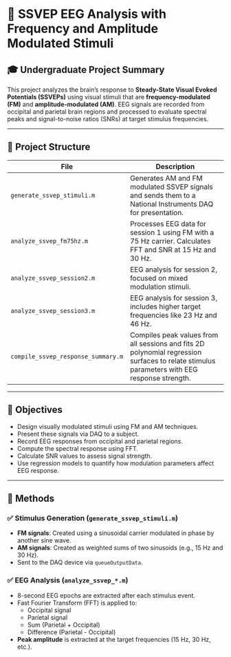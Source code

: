 # 🧠 SSVEP EEG Analysis with Frequency and Amplitude Modulated Stimuli

## 🎓 Undergraduate Project Summary

This project analyzes the brain’s response to **Steady-State Visual Evoked Potentials (SSVEPs)** using visual stimuli that are **frequency-modulated (FM)** and **amplitude-modulated (AM)**. EEG signals are recorded from occipital and parietal brain regions and processed to evaluate spectral peaks and signal-to-noise ratios (SNRs) at target stimulus frequencies.

---

## 📂 Project Structure

| File | Description |
|------|-------------|
| `generate_ssvep_stimuli.m` | Generates AM and FM modulated SSVEP signals and sends them to a National Instruments DAQ for presentation. |
| `analyze_ssvep_fm75hz.m` | Processes EEG data for session 1 using FM with a 75 Hz carrier. Calculates FFT and SNR at 15 Hz and 30 Hz. |
| `analyze_ssvep_session2.m` | EEG analysis for session 2, focused on mixed modulation stimuli. |
| `analyze_ssvep_session3.m` | EEG analysis for session 3, includes higher target frequencies like 23 Hz and 46 Hz. |
| `compile_ssvep_response_summary.m` | Compiles peak values from all sessions and fits 2D polynomial regression surfaces to relate stimulus parameters with EEG response strength. |

---

## 🎯 Objectives

- Design visually modulated stimuli using FM and AM techniques.
- Present these signals via DAQ to a subject.
- Record EEG responses from occipital and parietal regions.
- Compute the spectral response using FFT.
- Calculate SNR values to assess signal strength.
- Use regression models to quantify how modulation parameters affect EEG response.

---

## 🧪 Methods

### ✅ Stimulus Generation (`generate_ssvep_stimuli.m`)
- **FM signals**: Created using a sinusoidal carrier modulated in phase by another sine wave.
- **AM signals**: Created as weighted sums of two sinusoids (e.g., 15 Hz and 30 Hz).
- Sent to the DAQ device via `queueOutputData`.

### ✅ EEG Analysis (`analyze_ssvep_*.m`)
- 8-second EEG epochs are extracted after each stimulus event.
- Fast Fourier Transform (FFT) is applied to:
  - Occipital signal
  - Parietal signal
  - Sum (Parietal + Occipital)
  - Difference (Parietal - Occipital)
- **Peak amplitude** is extracted at the target frequencies (15 Hz, 30 Hz, etc.).
